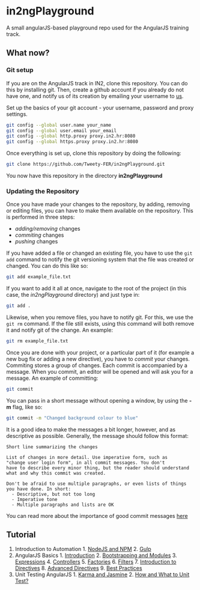 # in2ngPlayground
A small angularJS-based playground repo used for the AngularJS training track.

## What now?

### Git setup

If you are on the AngularJS track in IN2, clone this repository. You can do this by installing git. Then, create a github account if you already do not have one, and notify us of its creation by emailing your username to [us](luka.skukan@in2.hr).

Set up the basics of your git account - your username, password and proxy settings.

```bash
git config --global user.name your_name
git config --global user.email your_email
git config --global http.proxy proxy.in2.hr:8080
git config --global https.proxy proxy.in2.hr:8080
```

Once everything is set up, clone this repository by doing the following:

```bash
git clone https://github.com/Tweety-FER/in2ngPlayground.git
```

You now have this repository in the directory **in2ngPlayground**

### Updating the Repository

Once you have made your changes to the repository, by adding, removing or editing files, you can have to make them available on the repository. This is performed in three steps:

  - *adding/removing* changes
  - *commiting* changes
  - *pushing* changes

If you have added a file or changed an existing file, you have to use the `git add` command to notify the git versioning system that the file was created or changed. You can do this like so:

```bash
git add example_file.txt
```

If you want to add it all at once, navigate to the root of the project (in this case, the *in2ngPlayground* directory) and just type in:

```bash
git add .
```

Likewise, when you remove files, you have to notify git. For this, we use the `git rm` command. If the file still exists, using this command will both remove it and notify git of the change. An example:

```bash
git rm example_file.txt
```

Once you are done with your project, or a particular part of it (for example a new bug fix or adding a new directive), you have to *commit* your changes. Commiting stores a group of changes. Each commit is accompanied by a message. When you commit, an editor will be opened and will ask you for a message. An example of committing:

```bash
git commit
```

You can pass in a short message without opening a window, by using the **-m** flag, like so:

```bash
git commit -m "Changed background colour to blue"
```

It is a good idea to make the messages a bit longer, however, and as descriptive as possible. Generally, the message should follow this format:

```
Short line summarizing the changes

List of changes in more detail. Use imperative form, such as
"change user login form", in all commit messages. You don't
have to describe every minor thing, but the reader should understand
what and why this commit was created.

Don't be afraid to use multiple paragraphs, or even lists of things
you have done. In short:
  - Descriptive, but not too long
  - Imperative tone
  - Multiple paragraphs and lists are OK
```

You can read more about the importance of good commit messages [here](http://chris.beams.io/posts/git-commit/)

## Tutorial
  1. Introduction to Automation
    1. [NodeJS and NPM](https://github.com/Tweety-FER/in2ngPlayground/blob/master/tutorial/automation/node.md)
    2. [Gulp](https://github.com/Tweety-FER/in2ngPlayground/blob/master/tutorial/automation/gulp.md)
  2. AngularJS Basics
    1. [Introduction](https://github.com/Tweety-FER/in2ngPlayground/blob/master/tutorial/angular/intro.md)
    2. [Bootstrapping and Modules](https://github.com/Tweety-FER/in2ngPlayground/blob/master/tutorial/angular/bootstrapping.md)
    3. [Expressions](https://github.com/Tweety-FER/in2ngPlayground/blob/master/tutorial/angular/expressions.md)
    4. [Controllers](https://github.com/Tweety-FER/in2ngPlayground/blob/master/tutorial/angular/controllers.md)
    5. [Factories](https://github.com/Tweety-FER/in2ngPlayground/blob/master/tutorial/angular/factories.md)
    6. [Filters](https://github.com/Tweety-FER/in2ngPlayground/blob/master/tutorial/angular/filters.md)
    7. [Introduction to Directives](https://github.com/Tweety-FER/in2ngPlayground/blob/master/tutorial/angular/directives.md)
    8. [Advanced Directives](https://github.com/Tweety-FER/in2ngPlayground/blob/master/tutorial/angular/advanced-directives.md)
    9. [Best Practices](https://github.com/Tweety-FER/in2ngPlayground/blob/master/tutorial/angular/best-practices.md)
  3. Unit Testing AngularJS
    1. [Karma and Jasmine](https://github.com/Tweety-FER/in2ngPlayground/blob/master/tutorial/testing/karma.md)
    2. [How and What to Unit Test?](https://github.com/Tweety-FER/in2ngPlayground/blob/master/testing/how-and-what.md)
